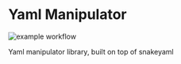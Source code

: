 # Yaml Manipulator
![example workflow](https://github.com/luthfiswees/yaml-manipulator/actions/workflows/gradle.yml/badge.svg)

Yaml manipulator library, built on top of snakeyaml